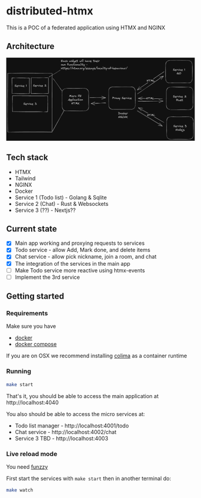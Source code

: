 # distributed-htmx
This is a POC of a federated application using HTMX and NGINX

## Architecture

![Architecture](/architecture.png?raw=true "Optional Title")

## Tech stack

 - HTMX
 - Tailwind
 - NGINX
 - Docker 
 - Service 1 (Todo list) - Golang & Sqlite
 - Service 2 (Chat) - Rust & Websockets
 - Service 3 (??) - Nextjs??

## Current state

 - [x] Main app working and proxying requests to services
 - [x] Todo service - allow Add, Mark done, and delete items
 - [x] Chat service - allow pick nickname, join a room, and chat
 - [x] The integration of the services in the main app
 - [ ] Make Todo service more reactive using htmx-events
 - [ ] Implement the 3rd service 

## Getting started

### Requirements

Make sure you have 
 - [docker](https://docs.docker.com/engine/install/)
 - [docker compose](https://docs.docker.com/compose/install/)

If you are on OSX we recommend installing [colima](https://github.com/abiosoft/colima) as a container runtime

### Running

```bash
make start
```

That's it, you should be able to access the main application at http://localhost:4040

You also should be able to access the micro services at:
  - Todo list manager - http://localhost:4001/todo
  - Chat service - http://localhost:4002/chat
  - Service 3 TBD - http://localhost:4003

### Live reload mode

You need [funzzy](https://github.com/cristianoliveira/funzzy)

First start the services with `make start` then in another terminal do:

```bash
make watch
```
